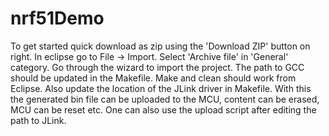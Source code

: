 nrf51Demo
=========
To get started quick download as zip using the 'Download ZIP' button on right. In eclipse go to File -> Import. Select 'Archive file' in 'General' category. Go through the wizard to import the project.
The path to GCC should be updated in the Makefile. Make and clean should work from Eclipse.
Also update the location of the JLink driver in Makefile. With this the generated bin file can be uploaded to the MCU, content can be erased, MCU can be reset etc.
One can also use the upload script after editing the path to JLink.